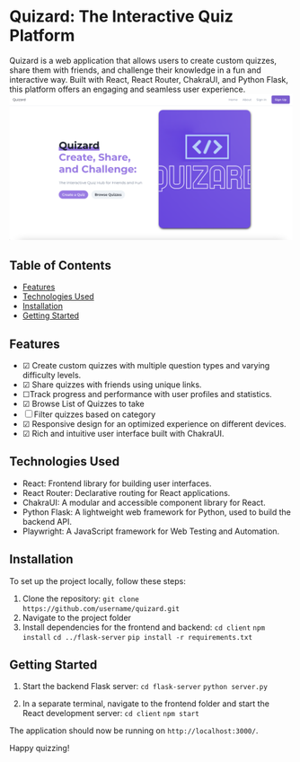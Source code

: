 # Quizard: The Interactive Quiz Platform

Quizard is a web application that allows users to create custom quizzes, share them with friends, and challenge their knowledge in a fun and interactive way. Built with React, React Router, ChakraUI, and Python Flask, this platform offers an engaging and seamless user experience.
<img src='homepage.png' max-width='300px'></img>
## Table of Contents
- [Features](#features)
- [Technologies Used](#technologies-used)
- [Installation](#installation)
- [Getting Started](#getting-started)

## Features
- &#9745; Create custom quizzes with multiple question types and varying difficulty levels.
- &#9745; Share quizzes with friends using unique links.
- &#x2610;Track progress and performance with user profiles and statistics.
- &#9745; Browse List of Quizzes to take
- &#x2610; Filter quizzes based on category
- &#9745; Responsive design for an optimized experience on different devices.
- &#9745; Rich and intuitive user interface built with ChakraUI.

## Technologies Used
- React: Frontend library for building user interfaces.
- React Router: Declarative routing for React applications.
- ChakraUI: A modular and accessible component library for React.
- Python Flask: A lightweight web framework for Python, used to build the backend API.
- Playwright: A JavaScript framework for Web Testing and Automation.

## Installation
To set up the project locally, follow these steps:

1. Clone the repository:
`git clone https://github.com/username/quizard.git`
2. Navigate to the project folder
3. Install dependencies for the frontend and backend:
`cd client`
`npm install`
`cd ../flask-server`
`pip install -r requirements.txt`


## Getting Started
1. Start the backend Flask server:
`cd flask-server`
`python server.py`

2. In a separate terminal, navigate to the frontend folder and start the React development server:
`cd client`
`npm start`

The application should now be running on `http://localhost:3000/`.

Happy quizzing!


